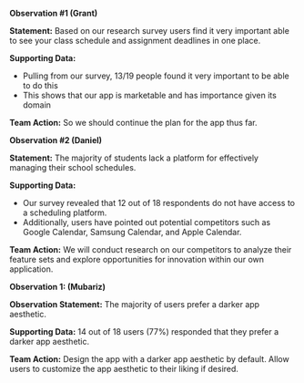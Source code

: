 
**Observation #1 (Grant)**

**Statement:** Based on our research survey users find it very important able to see your class schedule and assignment deadlines in one place.

**Supporting Data:**
- Pulling from our survey, 13/19 people found it very important to be able to do this 
- This shows that our app is marketable and has importance given its domain 

**Team Action:** So we should continue the plan for the app thus far. 

**Observation #2 (Daniel)**

**Statement:** The majority of students lack a platform for effectively managing their school schedules.

**Supporting Data:**
- Our survey revealed that 12 out of 18 respondents do not have access to a scheduling platform.
- Additionally, users have pointed out potential competitors such as Google Calendar, Samsung Calendar, and Apple Calendar.

**Team Action:** We will conduct research on our competitors to analyze their feature sets and explore opportunities for innovation within our own application.

**Observation 1: (Mubariz)**

**Observation Statement:** The majority of users prefer a darker app aesthetic.

**Supporting Data:** 14 out of 18 users (77%) responded that they prefer a darker app aesthetic.

**Team Action:** Design the app with a darker app aesthetic by default. Allow users to customize the app aesthetic to their liking if desired.



